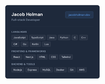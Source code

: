 <img src="https://raw.githubusercontent.com/JacobHolman/JacobHolman/refs/heads/main/latest.png" width="60%">
